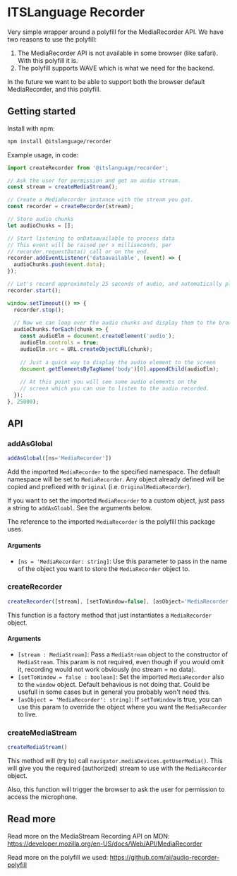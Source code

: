 # ITSLanguage Recorder

Very simple wrapper around a polyfill for the MediaRecorder API.
We have two reasons to use the polyfill:

1. The MediaRecorder API is not available in some browser (like safari). With this
   polyfill it is.
1. The polyfill supports WAVE which is what we need for the backend.

In the future we want to be able to support both the browser default MediaRecorder,
and this polyfill.

## Getting started

Install with npm:

```sh
npm install @itslanguage/recorder
``` 

Example usage, in code:

```js
import createRecorder from '@itslanguage/recorder';

// Ask the user for permission and get an audio stream.
const stream = createMediaStream();

// Create a MediaRecorder instance with the stream you got.
const recorder = createRecorder(stream);

// Store audio chunks
let audioChunks = [];

// Start listening to onDataavailable to process data
// This event will be raised per x milliseconds, per
// recorder.requestData() call or on the end.
recorder.addEventListener('dataavailable', (event) => {
  audioChunks.push(event.data);
});

// Let's record approximately 25 seconds of audio, and automatically playback
recorder.start();

window.setTimeout(() => {
  recorder.stop();
  
  // Now we can loop over the audio chunks and display them to the browser
  audioChunks.forEach(chunk => {
    const audioElm = document.createElement('audio');
    audioElm.controls = true;
    audioElm.src = URL.createObjectURL(chunk);
    
    // Just a quick way to display the audio element to the screen
    document.getElementsByTagName('body')[0].appendChild(audioElm);
    
    // At this point you will see some audio elements on the
    // screen which you can use to listen to the audio recorded.
  });
}, 25000);
```

## API

### addAsGlobal

```js
addAsGlobal([ns='MediaRecorder'])
```

Add the imported `MediaRecorder` to the specified namespace. The default namespace
will be set to `MediaRecorder`. Any object already defined will be copied and 
prefixed with `Original` (i.e. `OriginalMediaRecorder`).

If you want to set the imported `MediaRecorder` to a custom object, just pass a
string to `addAsGloabl`. See the arguments below.

The reference to the imported `MediaRecorder` is the polyfill this package uses.

#### Arguments

- ```[ns = 'MediaRecorder: string]```: Use this parameter to pass in the name
of the object you want to store the `MediaRecorder` object to.

### createRecorder

```js
createRecorder([stream], [setToWindow=false], [asObject='MediaRecorder'])
```

This function is a factory method that just instantiates a `MediaRecorder` object.

#### Arguments

- ```[stream : MediaStream]```: Pass a `MediaStream` object to the constructor
of `MediaStream`. This param is not required, even though if you would omit it,
recording would not work obviously (no stream = no data).
- ```[setToWindow = false : boolean]```: Set the imported `MediaRecorder` also to
the `window` object. Default behavious is not doing that. Could be usefull in some
cases but in general you probably won't need this.
- ```[asObject = 'MediaRecorder': string]```: If `setToWindow` is true, you can
use this param to override the object where you want the `MediaRecorder` to live.

### createMediaStream

```js
createMediaStream()
```

This method will (try to) call `navigator.mediaDevices.getUserMedia()`. This will
give you the required (authorized) stream to use with the `MediaRecorder` object.

Also, this function will trigger the browser to ask the user for permission to
access the microphone.

## Read more

Read more on the MediaStream Recording API on MDN: https://developer.mozilla.org/en-US/docs/Web/API/MediaRecorder

Read more on the polyfill we used: https://github.com/ai/audio-recorder-polyfill
